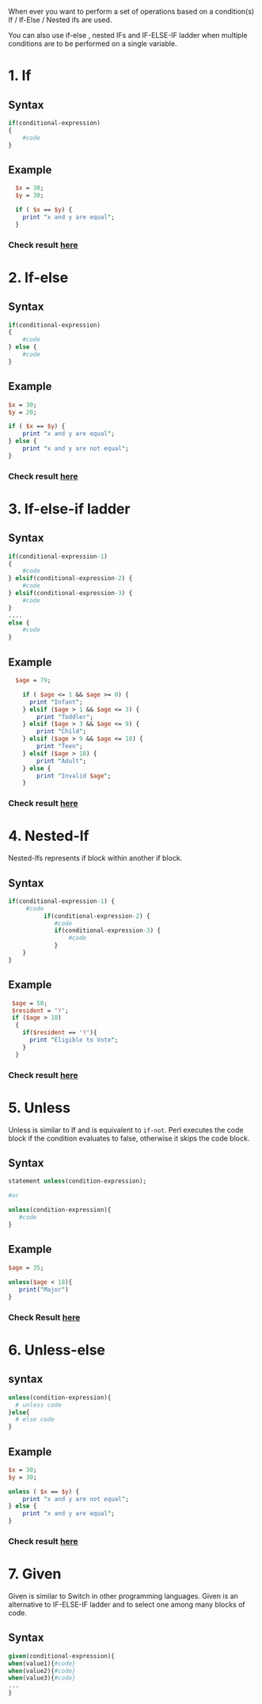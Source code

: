 When ever you want to perform a set of operations based on a condition(s) If / If-Else / Nested ifs are used.

You can also use if-else , nested IFs and IF-ELSE-IF ladder when multiple conditions are to be performed on a single variable.

# 1. If

## Syntax

```perl
if(conditional-expression)
{
    #code
}
```
## Example

```perl
  $x = 30;
  $y = 30;

  if ( $x == $y) {
    print "x and y are equal";
  }
```
### Check result [here](https://onecompiler.com/perl/3vnufqbpw)

# 2. If-else

## Syntax

```perl
if(conditional-expression)
{
    #code
} else {
    #code
}
```
## Example

```perl
$x = 30;
$y = 20;

if ( $x == $y) {
    print "x and y are equal";
} else {
    print "x and y are not equal";  
}
```
### Check result [here](https://onecompiler.com/perl/3vnufv3jb)

# 3. If-else-if ladder

## Syntax
```perl
if(conditional-expression-1)
{
    #code
} elsif(conditional-expression-2) {
    #code
} elsif(conditional-expression-3) {
    #code
}
....
else {
    #code
}
```

## Example
```perl
  $age = 79;

    if ( $age <= 1 && $age >= 0) {
      print "Infant";
    } elsif ($age > 1 && $age <= 3) {
        print "Toddler";
    } elsif ($age > 3 && $age <= 9) {
        print "Child";
    } elsif ($age > 9 && $age <= 18) {
        print "Teen";
    } elsif ($age > 18) {
        print "Adult";
    } else {
        print "Invalid $age";
    }
```
### Check result [here](https://onecompiler.com/perl/3vnufzdz5)

# 4. Nested-If

Nested-Ifs represents if block within another if block. 

## Syntax
```perl
if(conditional-expression-1) {    
     #code    
          if(conditional-expression-2) {  
             #code
             if(conditional-expression-3) {
                 #code
             }  
    }    
}
```

## Example
```perl
 $age = 50;
 $resident = 'Y';
 if ($age > 18)
  {
    if($resident == 'Y'){
      print "Eligible to Vote";
    }
  }
```
### Check result [here](https://onecompiler.com/perl/3vnugaqs2)

# 5. Unless

Unless is similar to If and is equivalent to `if-not`. Perl executes the code block if the condition evaluates to false,  otherwise it skips the code block.

## Syntax

```perl
statement unless(condition-expression);

#or

unless(condition-expression){
   #code 
}
```
## Example
```perl
$age = 35;
 
unless($age < 18){
   print("Major")                    
}
```
###  Check Result [here](https://onecompiler.com/perl/3vnuj6xme)

# 6. Unless-else

## syntax

```perl
unless(condition-expression){
  # unless code
}else{
  # else code
}
```

## Example

```perl
$x = 30;
$y = 30;

unless ( $x == $y) {
    print "x and y are not equal";
} else {
    print "x and y are equal";  
}
```
### Check result [here](https://onecompiler.com/perl/3vnujet2w)

# 7. Given

Given is similar to Switch in other programming languages. Given is an alternative to IF-ELSE-IF ladder and to select one among many blocks of code.

## Syntax
```perl
given(conditional-expression){    
when(value1){#code}
when(value2){#code}
when(value3){#code}
...
} 
```
